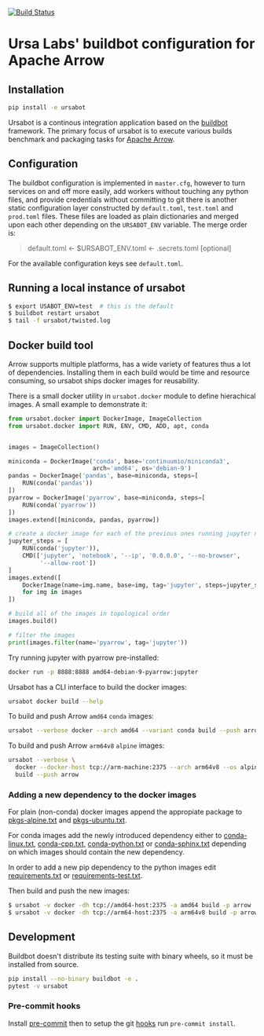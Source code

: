 [![Build Status](https://travis-ci.org/ursa-labs/ursabot.svg?branch=master)](https://travis-ci.org/ursa-labs/ursabot)

# Ursa Labs' buildbot configuration for Apache Arrow

## Installation

```bash
pip install -e ursabot
```

Ursabot is a continous integration application based on the
[buildbot](http://buildbot.net/) framework. The primary focus of ursabot is to
execute various builds benchmark and packaging tasks for
[Apache Arrow](https://arrow.apache.org/).

## Configuration

The buildbot configuration is implemented in `master.cfg`, however to turn
services on and off more easily, add workers without touching any python
files, and provide credentials without committing to git there is another
static configuration layer constructed by `default.toml`, `test.toml`
and `prod.toml` files.
These files are loaded as plain dictionaries and merged upon each other
depending on the `URSABOT_ENV` variable. The merge order is:

> default.toml <- $URSABOT_ENV.toml <- .secrets.toml [optional]

For the available configuration keys see `default.toml`.

## Running a local instance of ursabot

```bash
$ export USABOT_ENV=test  # this is the default
$ buildbot restart ursabot
$ tail -f ursabot/twisted.log
```

## Docker build tool

Arrow supports multiple platforms, has a wide variety of features thus a lot of
dependencies. Installing them in each build would be time and resource
consuming, so ursabot ships docker images for reusability.

There is a small docker utility in `ursabot.docker` module to define
hierachical images. A small example to demonstrate it:

```python
from ursabot.docker import DockerImage, ImageCollection
from ursabot.docker import RUN, ENV, CMD, ADD, apt, conda


images = ImageCollection()

miniconda = DockerImage('conda', base='continuumio/miniconda3',
                        arch='amd64', os='debian-9')
pandas = DockerImage('pandas', base=miniconda, steps=[
    RUN(conda('pandas'))
])
pyarrow = DockerImage('pyarrow', base=miniconda, steps=[
    RUN(conda('pyarrow'))
])
images.extend([miniconda, pandas, pyarrow])

# create a docker image for each of the previous ones running jupyter notebook
jupyter_steps = [
    RUN(conda('jupyter')),
    CMD(['jupyter', 'notebook', '--ip', '0.0.0.0', '--no-browser',
         '--allow-root'])
]
images.extend([
    DockerImage(name=img.name, base=img, tag='jupyter', steps=jupyter_steps)
    for img in images
])

# build all of the images in topological order
images.build()

# filter the images
print(images.filter(name='pyarrow', tag='jupyter'))
```

Try running jupyter with pyarrow pre-installed:

```bash
docker run -p 8888:8888 amd64-debian-9-pyarrow:jupyter
```

Ursabot has a CLI interface to build the docker images:

```bash
ursabot docker build --help
```

To build and push Arrow `amd64` `conda` images:

```bash
ursabot --verbose docker --arch amd64 --variant conda build --push arrow
```

To build and push Arrow `arm64v8` `alpine` images:

```bash
ursabot --verbose \
  docker --docker-host tcp://arm-machine:2375 --arch arm64v8 --os alpine-3.9 \
  build --push arrow
```

### Adding a new dependency to the docker images

For plain (non-conda) docker images append the appropiate package to
[pkgs-alpine.txt](docker/pkgs-alpine.txt) and
[pkgs-ubuntu.txt](docker/pkgs-ubuntu.txt).

For conda images add the newly introduced dependency either to
[conda-linux.txt](docker/conda-linux.txt),
[conda-cpp.txt](docker/conda-cpp.txt),
[conda-python.txt](docker/conda-cpp.txt) or
[conda-sphinx.txt](docker/conda-sphinx.txt)
depending on which images should contain the new dependency.

In order to add a new pip dependency to the python images edit
[requirements.txt](docker/requirements.txt) or
[requirements-test.txt](docker/requirements-test.txt).

Then build and push the new images:

```bash
$ ursabot -v docker -dh tcp://amd64-host:2375 -a amd64 build -p arrow
$ ursabot -v docker -dh tcp://arm64-host:2375 -a arm64v8 build -p arrow
```

## Development

Buildbot doesn't distribute its testing suite with binary wheels, so it must
be installed from source.

```bash
pip install --no-binary buildbot -e .
pytest -v ursabot
```

### Pre-commit hooks

Install [pre-commit](https://pre-commit.com/) then to setup the git
[hooks](.pre-commit-config.yaml) run `pre-commit install`.
